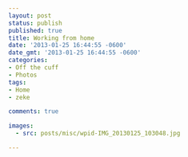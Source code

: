```yaml
---
layout: post
status: publish
published: true
title: Working from home
date: '2013-01-25 16:44:55 -0600'
date_gmt: '2013-01-25 16:44:55 -0600'
categories:
- Off the cuff
- Photos
tags:
- Home
- zeke

comments: true

images:
  - src: posts/misc/wpid-IMG_20130125_103048.jpg

---
```

